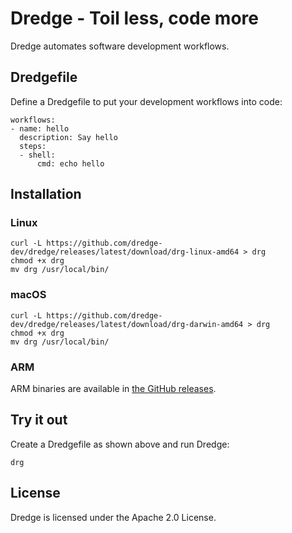 # Dredge - Toil less, code more

Dredge automates software development workflows.

## Dredgefile

Define a Dredgefile to put your development workflows into code:

```
workflows:
- name: hello
  description: Say hello
  steps:
  - shell:
      cmd: echo hello
```

## Installation

### Linux

```
curl -L https://github.com/dredge-dev/dredge/releases/latest/download/drg-linux-amd64 > drg
chmod +x drg
mv drg /usr/local/bin/
```

### macOS

```
curl -L https://github.com/dredge-dev/dredge/releases/latest/download/drg-darwin-amd64 > drg
chmod +x drg
mv drg /usr/local/bin/
```

### ARM

ARM binaries are available in [the GitHub releases](https://github.com/dredge-dev/dredge/releases).

## Try it out

Create a Dredgefile as shown above and run Dredge:

```
drg
```

## License

Dredge is licensed under the Apache 2.0 License.
